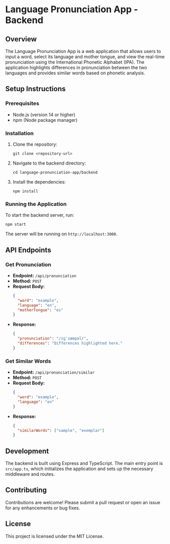 # Language Pronunciation App - Backend

## Overview
The Language Pronunciation App is a web application that allows users to input a word, select its language and mother tongue, and view the real-time pronunciation using the International Phonetic Alphabet (IPA). The application highlights differences in pronunciation between the two languages and provides similar words based on phonetic analysis.

## Setup Instructions

### Prerequisites
- Node.js (version 14 or higher)
- npm (Node package manager)

### Installation
1. Clone the repository:
   ```
   git clone <repository-url>
   ```
2. Navigate to the backend directory:
   ```
   cd language-pronunciation-app/backend
   ```
3. Install the dependencies:
   ```
   npm install
   ```

### Running the Application
To start the backend server, run:
```
npm start
```
The server will be running on `http://localhost:3000`.

## API Endpoints

### Get Pronunciation
- **Endpoint:** `/api/pronunciation`
- **Method:** `POST`
- **Request Body:**
  ```json
  {
    "word": "example",
    "language": "en",
    "motherTongue": "es"
  }
  ```
- **Response:**
  ```json
  {
    "pronunciation": "/ɪɡˈzæmpəl/",
    "differences": "Differences highlighted here."
  }
  ```

### Get Similar Words
- **Endpoint:** `/api/pronunciation/similar`
- **Method:** `POST`
- **Request Body:**
  ```json
  {
    "word": "example",
    "language": "en"
  }
  ```
- **Response:**
  ```json
  {
    "similarWords": ["sample", "exemplar"]
  }
  ```

## Development
The backend is built using Express and TypeScript. The main entry point is `src/app.ts`, which initializes the application and sets up the necessary middleware and routes.

## Contributing
Contributions are welcome! Please submit a pull request or open an issue for any enhancements or bug fixes.

## License
This project is licensed under the MIT License.
